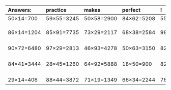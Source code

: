 | Answers: | practice | makes | perfect | ! |
| :--- | :--- | :--- | :--- | :--- |
| 50×14=700 | 59×55=3245 | 50×58=2900 | 84×62=5208 | 55×11=605 | 
|   |   |   |   |   | 
|   |   |   |   |   | 
|   |   |   |   |   | 
| 86×14=1204 | 85×91=7735 | 73×29=2117 | 68×38=2584 | 98×96=9408 | 
|   |   |   |   |   | 
|   |   |   |   |   | 
|   |   |   |   |   | 
|   |   |   |   |   | 
| 90×72=6480 | 97×29=2813 | 46×93=4278 | 50×63=3150 | 82×48=3936 | 
|   |   |   |   |   | 
|   |   |   |   |   | 
|   |   |   |   |   | 
|   |   |   |   |   | 
| 84×41=3444 | 28×45=1260 | 64×92=5888 | 18×50=900 | 82×97=7954 | 
|   |   |   |   |   | 
|   |   |   |   |   | 
|   |   |   |   |   | 
|   |   |   |   |   | 
| 29×14=406 | 88×44=3872 | 71×19=1349 | 66×34=2244 | 76×86=6536 | 
